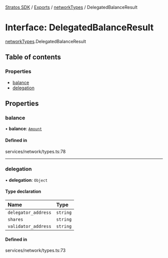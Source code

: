 [Stratos SDK](../README.md) / [Exports](../modules.md) / [networkTypes](../modules/networkTypes.md) / DelegatedBalanceResult

# Interface: DelegatedBalanceResult

[networkTypes](../modules/networkTypes.md).DelegatedBalanceResult

## Table of contents

### Properties

- [balance](networkTypes.DelegatedBalanceResult.md#balance)
- [delegation](networkTypes.DelegatedBalanceResult.md#delegation)

## Properties

### balance

• **balance**: [`Amount`](networkTypes.Amount.md)

#### Defined in

services/network/types.ts:78

___

### delegation

• **delegation**: `Object`

#### Type declaration

| Name | Type |
| :------ | :------ |
| `delegator_address` | `string` |
| `shares` | `string` |
| `validator_address` | `string` |

#### Defined in

services/network/types.ts:73
